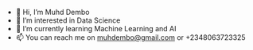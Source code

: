 - 👋 Hi, I’m Muhd Dembo 
- 👀 I’m interested in Data Science
- 🌱 I’m currently learning Machine Learning and AI
- 📫 You can reach me on muhdembo@gmail.com or +2348063723325

<!---
MuhdDembo/MuhdDembo is a ✨ special ✨ repository because its `README.md` (this file) appears on your GitHub profile.
You can click the Preview link to take a look at your changes.
--->
